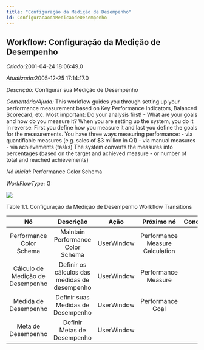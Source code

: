 ```yaml
---
title: "Configuração da Medição de Desempenho"
id: ConfiguracaodaMedicaodeDesempenho
---
```

<div id="d30185e1" class="section chapter">

<div class="titlepage">

<div>

<div>

## Workflow: Configuração da Medição de Desempenho

</div>

</div>

</div>

<span class="emphasis"> *Criado:*</span>2001-04-24 18:06:49.0

<span class="emphasis">*Atualizado:*</span>2005-12-25 17:14:17.0

<span class="emphasis"> *Descrição:* </span> Configurar sua Medição de
Desempenho

<span class="emphasis"> *Comentário/Ajuda:* </span>This workflow guides
you through setting up your performance measurement based on Key
Performance Indicators, Balanced Scorecard, etc. Most important: Do your
analysis first\! - What are your goals and how do you measure it? When
you are setting up the system, you do it in reverse: First you define
how you measure it and last you define the goals for the measurements.
You have three ways measuring performance: - via quantifiable measures
(e.g. sales of $3 million in Q1) - via manual measures - via
achievements (tasks) The system converts the measures into percentages
(based on the target and achieved measure - or number of total and
reached achievements)

<span class="emphasis"> *Nó inicial:* </span>Performance Color Schema

<span class="emphasis"> *WorkFlowType:* </span>G

![](/img/manual/ConfiguracaodaMedicaodeDesempenho.png)

<div id="d30185e30" class="table">

<div class="table-title">

Table 1.1. Configuração da Medição de Desempenho Workflow
Transitions

</div>

<div class="table-contents">

|                Nó                |                   Descrição                   |    Ação    |           Próximo nó            | Condição |
| :------------------------------: | :-------------------------------------------: | :--------: | :-----------------------------: | :------: |
|     Performance Color Schema     |       Maintain Performance Color Schema       | UserWindow | Performance Measure Calculation |          |
| Cálculo de Medição de Desempenho | Definir os cálculos das medidas de desempenho | UserWindow |       Performance Measure       |          |
|       Medida de Desempenho       |      Definir suas Medidas de Desempenho       | UserWindow |        Performance Goal         |          |
|        Meta de Desempenho        |          Definir Metas de Desempenho          | UserWindow |                                 |          |

</div>

</div>

  

</div>
